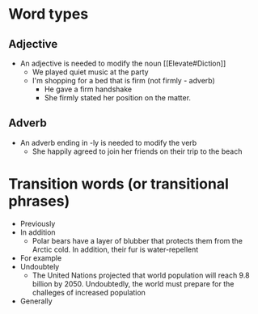 # Word types

## Adjective

- An adjective is needed to modify the noun [[Elevate#Diction]]
	- We played quiet music at the party
	- I'm shopping for a bed that is firm (not firmly - adverb)
		- He gave a firm handshake
		- She firmly stated her position on the matter.
## Adverb

- An adverb ending in -ly is needed to modify the verb
	- She happily agreed to join her friends on their trip to the beach

# Transition words (or transitional phrases)

- Previously
- In addition
	- Polar bears have a layer of blubber that protects them from the Arctic cold. In addition, their fur is water-repellent
- For example
- Undoubtely
	- The United Nations projected that world population will reach 9.8 billion by 2050. Undoubtedly, the world must prepare for the challeges of increased population
- Generally
